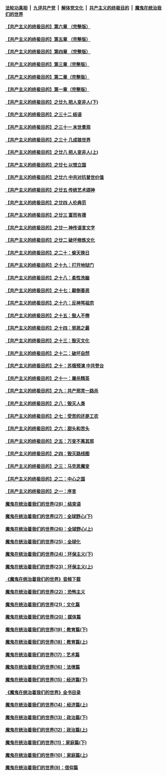 ####  [法轮功真相](../../../../basic/blob/master/README.md?t=07051631) &nbsp;|&nbsp; [九评共产党](../../../../9ping.md/blob/master/README.md?t=07051631) &nbsp;|&nbsp; [解体党文化](../../../../jtdwh.md/blob/master/README.md?t=07051631)  &nbsp;|&nbsp; [共产主义的终极目的](../../../../gczydzjmd.md/blob/master/README.md?t=07051631) &nbsp;|&nbsp; [魔鬼在统治我们的世界](../../../../mgztzwmdsj.md/blob/master/README.md?t=07051631) 

#### [【共产主义的终极目的】第六章 （完整版）](../pages/nsc422/n11428913.md?t=07051631) 

#### [【共产主义的终极目的】第五章 （完整版）](../pages/nsc422/n11428912.md?t=07051631) 

#### [【共产主义的终极目的】第四章 （完整版）](../pages/nsc422/n11428907.md?t=07051631) 

#### [【共产主义的终极目的】第三章（完整版）](../pages/nsc422/n11428848.md?t=07051631) 

#### [【共产主义的终极目的】第二章（完整版）](../pages/nsc422/n11428831.md?t=07051631) 

#### [【共产主义的终极目的】第一章（完整版）](../pages/nsc422/n11417651.md?t=07051631) 

#### [【共产主义的终极目的】之廿九 把人变非人(下)](../pages/nsc422/n11344140.md?t=07051631) 

#### [【共产主义的终极目的】之三十二 结语](../pages/nsc422/n11360535.md?t=07051631) 

#### [【共产主义的终极目的】之三十一 末世景观](../pages/nsc422/n11351129.md?t=07051631) 

#### [【共产主义的终极目的】之三十 几成狼世界](../pages/nsc422/n11348280.md?t=07051631) 

#### [【共产主义的终极目的】之廿八 把人变非人(上)](../pages/nsc422/n11340492.md?t=07051631) 

#### [【共产主义的终极目的】之廿七 以恨立国](../pages/nsc422/n11336944.md?t=07051631) 

#### [【共产主义的终极目的】之廿六 中共对抗普世价值](../pages/nsc422/n11324785.md?t=07051631) 

#### [【共产主义的终极目的】之廿五 传统艺术颂神](../pages/nsc422/n11296396.md?t=07051631) 

#### [【共产主义的终极目的】之廿四 人伦典范](../pages/nsc422/n11296397.md?t=07051631) 

#### [【共产主义的终极目的】之廿三 富而有德](../pages/nsc422/n11283598.md?t=07051631) 

#### [【共产主义的终极目的】之廿一 神传语言文字](../pages/nsc422/n11263265.md?t=07051631) 

#### [【共产主义的终极目的】之廿二 破坏修炼文化](../pages/nsc422/n11245728.md?t=07051631) 

#### [【共产主义的终极目的】之二十：偷天换日](../pages/nsc422/n11238846.md?t=07051631) 

#### [【共产主义的终极目的】之十九：打开地狱门](../pages/nsc422/n11206376.md?t=07051631) 

#### [【共产主义的终极目的】之十八：柔性洗脑](../pages/nsc422/n11199994.md?t=07051631) 

#### [【共产主义的终极目的】之十七：颠倒善恶](../pages/nsc422/n11179782.md?t=07051631) 

#### [【共产主义的终极目的】之十六：反神骂祖宗](../pages/nsc422/n11166798.md?t=07051631) 

#### [【共产主义的终极目的】之十五：毁人不倦](../pages/nsc422/n11166792.md?t=07051631) 

#### [【共产主义的终极目的】之十四：邪恶之最](../pages/nsc422/n11150249.md?t=07051631) 

#### [【共产主义的终极目的】之十三：毁灭文化](../pages/nsc422/n11135227.md?t=07051631) 

#### [【共产主义的终极目的】之十二：破坏自然](../pages/nsc422/n11135214.md?t=07051631) 

#### [【共产主义的终极目的】之十：苏俄预演 中共登台](../pages/nsc422/n11118424.md?t=07051631) 

#### [【共产主义的终极目的】之十一：屠杀精英](../pages/nsc422/n11118442.md?t=07051631) 

#### [【共产主义的终极目的】之九：共产邪灵一路杀](../pages/nsc422/n11114139.md?t=07051631) 

#### [【共产主义的终极目的】之八：毁灭人类](../pages/nsc422/n11108503.md?t=07051631) 

#### [【共产主义的终极目的】之七：受苦的还是工农](../pages/nsc422/n11101809.md?t=07051631) 

#### [【共产主义的终极目的】之六：甜头和苦头](../pages/nsc422/n11096971.md?t=07051631) 

#### [【共产主义的终极目的】之五：万变不离其邪](../pages/nsc422/n11091285.md?t=07051631) 

#### [【共产主义的终极目的】之四：毁灭路线图](../pages/nsc422/n11086284.md?t=07051631) 

#### [【共产主义的终极目的】之三：马克思魔变](../pages/nsc422/n11061941.md?t=07051631) 

#### [【共产主义的终极目的】之二：中心之国](../pages/nsc422/n11047728.md?t=07051631) 

#### [【共产主义的终极目的】之一：序言](../pages/nsc422/n11086077.md?t=07051631) 

#### [魔鬼在统治着我们的世界(28)：结束语](../pages/nsc422/n10936246.md?t=07051631) 

#### [魔鬼在统治着我们的世界(27)：全球野心(下)](../pages/nsc422/n10928319.md?t=07051631) 

#### [魔鬼在统治着我们的世界(26)：全球野心(上)](../pages/nsc422/n10900318.md?t=07051631) 

#### [魔鬼在统治着我们的世界(25)：全球化](../pages/nsc422/n10788205.md?t=07051631) 

#### [魔鬼在统治着我们的世界(24)：环保主义(下)](../pages/nsc422/n10695307.md?t=07051631) 

#### [魔鬼在统治着我们的世界(23)：环保主义(上)](../pages/nsc422/n10688613.md?t=07051631) 

#### [《魔鬼在统治着我们的世界》音频下载](../pages/nsc422/n10635553.md?t=07051631) 

#### [魔鬼在统治着我们的世界(22)：恐怖主义](../pages/nsc422/n10614727.md?t=07051631) 

#### [魔鬼在统治着我们的世界(21)：文化篇](../pages/nsc422/n10597706.md?t=07051631) 

#### [魔鬼在统治着我们的世界(20)：媒体篇](../pages/nsc422/n10586579.md?t=07051631) 

#### [魔鬼在统治着我们的世界(19)：教育篇(下)](../pages/nsc422/n10564808.md?t=07051631) 

#### [魔鬼在统治着我们的世界(18)：教育篇(上)](../pages/nsc422/n10526970.md?t=07051631) 

#### [魔鬼在统治着我们的世界(17)：艺术篇](../pages/nsc422/n10499093.md?t=07051631) 

#### [魔鬼在统治着我们的世界(16)：法律篇](../pages/nsc422/n10485969.md?t=07051631) 

#### [魔鬼在统治着我们的世界(15)：经济篇(下)](../pages/nsc422/n10469975.md?t=07051631) 

#### [《魔鬼在统治着我们的世界》全书目录](../pages/nsc422/n10464261.md?t=07051631) 

#### [魔鬼在统治着我们的世界(14)：经济篇(上)](../pages/nsc422/n10457370.md?t=07051631) 

#### [魔鬼在统治着我们的世界(13)：政治篇(下)](../pages/nsc422/n10448270.md?t=07051631) 

#### [魔鬼在统治着我们的世界(12)：政治篇(上)](../pages/nsc422/n10444576.md?t=07051631) 

#### [魔鬼在统治着我们的世界(11)：家庭篇(下)](../pages/nsc422/n10440961.md?t=07051631) 

#### [魔鬼在统治着我们的世界(10)：家庭篇(上)](../pages/nsc422/n10435448.md?t=07051631) 

#### [魔鬼在统治着我们的世界(9)：信仰篇](../pages/nsc422/n10432159.md?t=07051631) 

